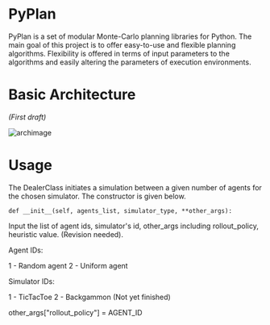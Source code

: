PyPlan
======

PyPlan is a set of modular Monte-Carlo planning libraries for Python. The main goal of this project is to offer easy-to-use and flexible planning algorithms. Flexibility is offered in terms of input parameters to the algorithms and easily altering the parameters of execution environments. 

Basic Architecture
==================

<i>(First draft)</i>

![archimage](https://raw.githubusercontent.com/shankarj/PyPlan/master/resources/updated.png "Architecture of PyPlan")

Usage
=====

The DealerClass initiates a simulation between a given number of agents for the chosen simulator. The constructor is given below.

```
def __init__(self, agents_list, simulator_type, **other_args):
```

Input the list of agent ids, simulator's id, other_args including rollout_policy, heuristic value. (Revision needed).

Agent IDs:

1 - Random agent
2 - Uniform agent

Simulator IDs:

1 - TicTacToe
2 - Backgammon (Not yet finished)

other_args["rollout_policy"] = AGENT_ID
